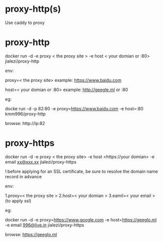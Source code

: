 # proxy-http(s)
Use caddy to proxy

# proxy-http

docker run -d -e proxy < the proxy site > -e host < your domian or :80>  jialezi/proxy-http

env:


proxy=< the proxy site>
example: https://www.baidu.com

host=< your domian or :80> 
example: http://geegle.ml  or :80


eg:

docke run -d -p 82:80 -e proxy=https://www.baidu.com -e host=:80 kmm996/proxy-http

browse: http://ip:82


# proxy-https

docker run -d -e proxy < the proxy site> -e host <https://your domian> -e email xx@xxx.xx jialezi/proxy-https


!:before applying for an SSL certificate, be sure to resolve the domain name record in advance 


env:

1.proxy=< the proxy  site >
2.host=< your domian > 
3.eamil=< your email > (to apply ssl)

eg:

docker run -d -e proxy=https://www.google.com -e host=https://geeglo.ml -e email 996@live.in jialezi/proxy-https

browse: https://geeglo.ml
